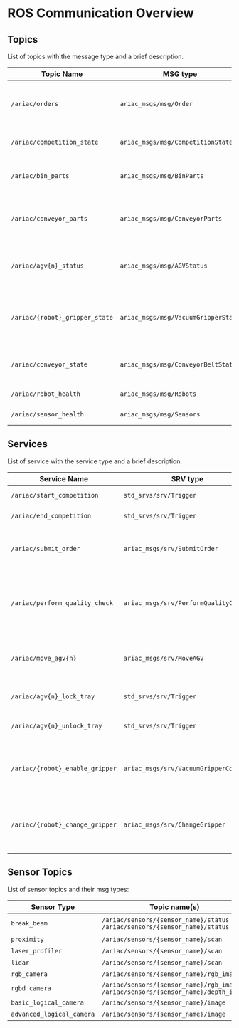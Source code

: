 # ROS Communication Overview

## Topics

List of topics with the message type and a brief description.

| Topic Name                     | MSG type                            | Description                                          |
| ---                            | ---                                 | ---                                                  | 
| `/ariac/orders`                | `ariac_msgs/msg/Order`              | Orders that the competitors should submit            |
| `/ariac/competition_state`     | `ariac_msgs/msg/CompetitionState`   | Current state of the competition                     | 
| `/ariac/bin_parts`             | `ariac_msgs/msg/BinParts`           | Parts in each bin at program start-up                |
| `/ariac/conveyor_parts`        | `ariac_msgs/msg/ConveyorParts`      | Parts that will come on the conveyor belt            |
| `/ariac/agv{n}_status`         | `ariac_msgs/msg/AGVStatus`          | State of the AGV {n} (location, position, velocity)  |
| `/ariac/{robot}_gripper_state` | `ariac_msgs/msg/VacuumGripperState` | State of {robot}'s gripper (enabled, attached, type) |
| `/ariac/conveyor_state`        | `ariac_msgs/msg/ConveyorBeltState`  | State of the conveyor (enabled, power)               |
| `/ariac/robot_health`          | `ariac_msgs/msg/Robots`             | Health of the robots                                 |
| `/ariac/sensor_health`         | `ariac_msgs/msg/Sensors`            | Health of the sensors                                |

## Services

List of service with the service type and a brief description.

| Service Name                    | SRV type                              | Description                                                        |
| ---                             | ---                                   | ---                                                                | 
| `/ariac/start_competition`      | `std_srvs/srv/Trigger`                | Start the competition                                              |
| `/ariac/end_competition`        | `std_srvs/srv/Trigger`                | End the competition                                                | 
| `/ariac/submit_order`           | `ariac_msgs/srv/SubmitOrder`          | Submit an order with the requested `order_id`                      |
| `/ariac/perform_quality_check`  | `ariac_msgs/srv/PerformQualityCheck`  | Check the quality of a kitting order with the requested `order_id` |
| `/ariac/move_agv{n}`            | `ariac_msgs/srv/MoveAGV`              | Move the AGV {n} to the requested location                         |
| `/ariac/agv{n}_lock_tray`       | `std_srvs/srv/Trigger`                | Lock a kit tray to AGV {n}                                         |
| `/ariac/agv{n}_unlock_tray`     | `std_srvs/srv/Trigger`                | Unlock a kit tray to AGV {n}                                       |
| `/ariac/{robot}_enable_gripper` | `ariac_msgs/srv/VacuumGripperControl` | Set the state of {robot}'s gripper to the request state            |
| `/ariac/{robot}_change_gripper` | `ariac_msgs/srv/ChangeGripper`        | Change the type of {robot}'s gripper to the request type           |

## Sensor Topics

List of sensor topics and their msg types:

| Sensor Type               | Topic name(s)                                                                       |	MSG type                                              |
| ---                       | ---                                                                                 | ---                                                   |
| `break_beam`              | `/ariac/sensors/{sensor_name}/status` `/ariac/sensors/{sensor_name}/status`         | ariac_msgs/BreakBeamStatus ariac_msgs/BreakBeamStatus |
| `proximity`               | `/ariac/sensors/{sensor_name}/scan`                                                 |	sensor_msgs/Range                                     |
| `laser_profiler`          | `/ariac/sensors/{sensor_name}/scan`                                                 |	sensor_msgs/LaserScan                                 |
| `lidar`	                  | `/ariac/sensors/{sensor_name}/scan`	                                                | sensor_msgs/PointCloud                                |
| `rgb_camera`              | `/ariac/sensors/{sensor_name}/rgb_image`                                            |	sensor_msgs/Image sensor_msgs/Image                   |
| `rgbd_camera`             | `/ariac/sensors/{sensor_name}/rgb_image` `/ariac/sensors/{sensor_name}/depth_image` | sensor_msgs/Image                                     |
| `basic_logical_camera`    | `/ariac/sensors/{sensor_name}/image`                                                | ariac_msgs/BasicLogicalCameraImage                    |
| `advanced_logical_camera` | `/ariac/sensors/{sensor_name}/image`                                                | ariac_msgs/AdvancedLogicalCameraImage                 |